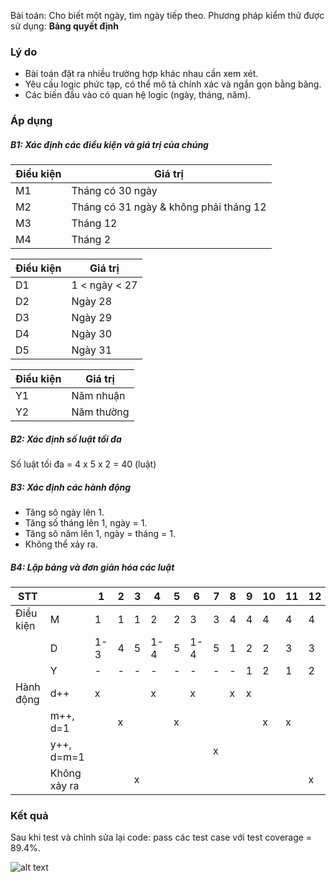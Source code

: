 ﻿Bài toán: Cho biết một ngày, tìm ngày tiếp theo.
Phương pháp kiểm thử được sử dụng: **Bảng quyết định**

### Lý do
-  Bài toán đặt ra nhiều trường hợp khác nhau cần xem xét.
-  Yêu cầu logic phức tạp, có thể mô tả chính xác và ngắn gọn bằng bảng.
-  Các biến đầu vào có quan hệ logic (ngày, tháng, năm).

### Áp dụng
##### B1: Xác định các điều kiện và giá trị của chúng

Điều kiện | Giá trị
--- | ---
M1 | Tháng có 30 ngày
M2 | Tháng có 31 ngày & không phải tháng 12
M3 | Tháng 12
M4 | Tháng 2

Điều kiện | Giá trị
--- | ---
D1 | 1 < ngày < 27
D2 | Ngày 28
D3 | Ngày 29
D4 | Ngày 30
D5 | Ngày 31

Điều kiện | Giá trị
--- | ---
Y1 | Năm nhuận
Y2 | Năm thường

##### B2: Xác định số luật tối đa
Số luật tối đa = 4 x 5 x 2 = 40 (luật)

##### B3: Xác định các hành động
- Tăng sô ngày lên 1.
- Tăng số tháng lên 1, ngày = 1.
- Tăng sô năm lên 1, ngày = tháng = 1.
- Không thể xảy ra.

##### B4: Lập bảng và đơn giản hóa các luật
STT |  | 1 | 2 | 3 | 4 | 5 | 6 | 7 | 8 | 9 | 10 | 11 | 12 | 13
--- | --- | --- | --- | --- | --- | --- | --- | --- | --- | --- | --- | --- | --- | --- | 
Điều kiện | M | 1 | 1 | 1 | 2 | 2 | 3 | 3 | 4 | 4 | 4 | 4 | 4 | 4
|| D | 1-3 | 4 | 5 | 1-4 | 5 | 1-4 | 5 | 1 | 2 | 2 | 3 | 3 | 4-5
|| Y | - | - | - | - | - | - | - | - | 1 | 2 | 1 | 2 | -
Hành động|d++|x|||x||x||x|x|
||m++, d=1||x|||x|||||x|x|
||y++, d=m=1|||||||x|
||Không xảy ra|||x|||||||||x|x|

### Kết quả
Sau khi test và chỉnh sửa lại code: pass các test case với test coverage = 89.4%.

![alt text](http://i.imgur.com/j5rtLEq.png "Test Result")